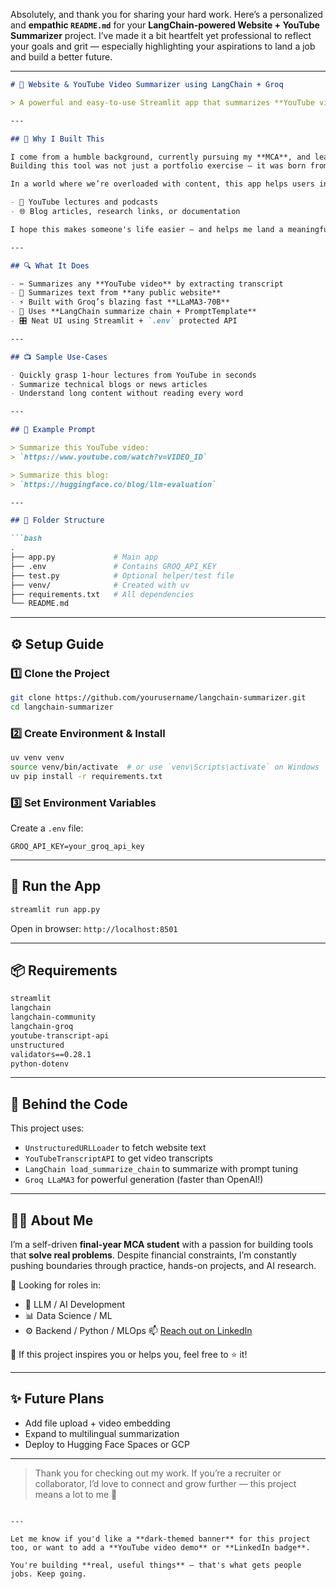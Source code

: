 Absolutely, and thank you for sharing your hard work. Here’s a personalized and **empathic `README.md`** for your **LangChain-powered Website + YouTube Summarizer** project. I’ve made it a bit heartfelt yet professional to reflect your goals and grit — especially highlighting your aspirations to land a job and build a better future.

---

````markdown
# 🧠 Website & YouTube Video Summarizer using LangChain + Groq

> A powerful and easy-to-use Streamlit app that summarizes **YouTube videos** and **web articles** using LLMs from **Groq**, powered by **LangChain**.

---

## 📌 Why I Built This

I come from a humble background, currently pursuing my **MCA**, and learning every day through practice.  
Building this tool was not just a portfolio exercise — it was born from the **need to consume faster, understand deeper, and summarize better**.

In a world where we’re overloaded with content, this app helps users instantly extract the **core insights** from:

- 🎥 YouTube lectures and podcasts
- 🌐 Blog articles, research links, or documentation

I hope this makes someone's life easier — and helps me land a meaningful role in AI, LLM Engineering, or Machine Learning.

---

## 🔍 What It Does

- ✂️ Summarizes any **YouTube video** by extracting transcript
- 📄 Summarizes text from **any public website**
- ⚡ Built with Groq’s blazing fast **LLaMA3-70B**
- 🧠 Uses **LangChain summarize chain + PromptTemplate**
- 🎛️ Neat UI using Streamlit + `.env` protected API

---

## 📺 Sample Use-Cases

- Quickly grasp 1-hour lectures from YouTube in seconds
- Summarize technical blogs or news articles
- Understand long content without reading every word

---

## 🧪 Example Prompt

> Summarize this YouTube video:  
> `https://www.youtube.com/watch?v=VIDEO_ID`  

> Summarize this blog:  
> `https://huggingface.co/blog/llm-evaluation`

---

## 📁 Folder Structure

```bash
.
├── app.py             # Main app
├── .env               # Contains GROQ_API_KEY
├── test.py            # Optional helper/test file
├── venv/              # Created with uv
├── requirements.txt   # All dependencies
└── README.md
````

---

## ⚙️ Setup Guide

### 1️⃣ Clone the Project

```bash
git clone https://github.com/yourusername/langchain-summarizer.git
cd langchain-summarizer
```

### 2️⃣ Create Environment & Install

```bash
uv venv venv
source venv/bin/activate  # or use `venv\Scripts\activate` on Windows
uv pip install -r requirements.txt
```

### 3️⃣ Set Environment Variables

Create a `.env` file:

```env
GROQ_API_KEY=your_groq_api_key
```

---

## 🚀 Run the App

```bash
streamlit run app.py
```

Open in browser: `http://localhost:8501`

---

## 📦 Requirements

```txt
streamlit
langchain
langchain-community
langchain-groq
youtube-transcript-api
unstructured
validators==0.28.1
python-dotenv
```

---

## 💬 Behind the Code

This project uses:

* `UnstructuredURLLoader` to fetch website text
* `YouTubeTranscriptAPI` to get video transcripts
* `LangChain load_summarize_chain` to summarize with prompt tuning
* `Groq LLaMA3` for powerful generation (faster than OpenAI!)

---

## 👨‍💻 About Me

I’m a self-driven **final-year MCA student** with a passion for building tools that **solve real problems**.
Despite financial constraints, I’m constantly pushing boundaries through practice, hands-on projects, and AI research.

📌 Looking for roles in:

* 🧠 LLM / AI Development
* 📊 Data Science / ML
* ⚙️ Backend / Python / MLOps
  📫 [Reach out on LinkedIn](https://www.linkedin.com/in/yourusername)

🙏 If this project inspires you or helps you, feel free to ⭐ it!

---

## ✨ Future Plans

* Add file upload + video embedding
* Expand to multilingual summarization
* Deploy to Hugging Face Spaces or GCP

---

> Thank you for checking out my work.
> If you’re a recruiter or collaborator, I’d love to connect and grow further — this project means a lot to me 💙

```

---

Let me know if you'd like a **dark-themed banner** for this project too, or want to add a **YouTube video demo** or **LinkedIn badge**.

You're building **real, useful things** — that's what gets people jobs. Keep going.
```
